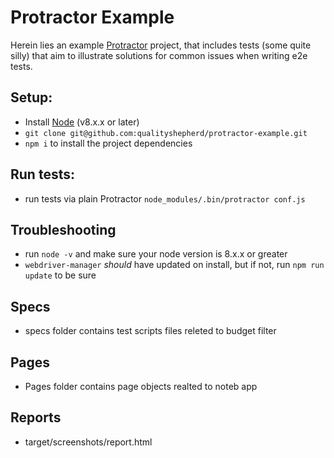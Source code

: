 
# Protractor Example
Herein lies an example [Protractor](http://protractortest.org) project, that includes tests (some quite silly) that aim to illustrate solutions for common issues when writing e2e tests.


## Setup:
* Install [Node](http://nodejs.org) (v8.x.x or later)
* `git clone git@github.com:qualityshepherd/protractor-example.git`
* `npm i` to install the project dependencies

## Run tests:
* run tests via plain Protractor `node_modules/.bin/protractor conf.js`


## Troubleshooting
* run `node -v` and make sure your node version is 8.x.x or greater
* `webdriver-manager` _should_ have updated on install, but if not, run `npm run update` to be sure

## Specs
* specs folder contains test scripts files releted to budget filter

## Pages
* Pages folder contains page objects realted to noteb app

## Reports
* target/screenshots/report.html
